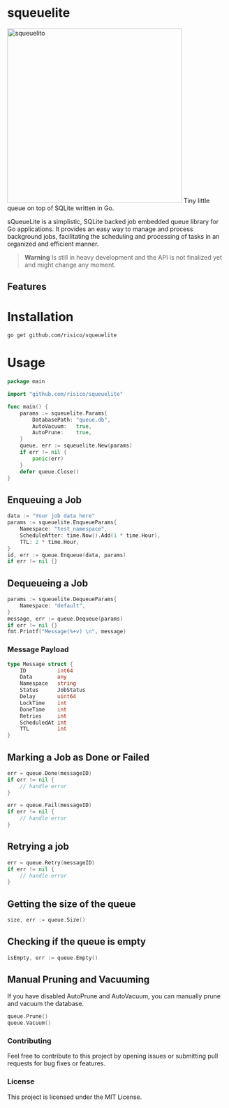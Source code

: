 <p align="center">
<h1>squeuelite</h1>
<img width="400px" src="https://i.imgur.com/vk0HXPE.png" alt="squeuelito" />
Tiny little queue on top of SQLite written in Go.
</p>

sQueueLite is a simplistic, SQLite backed job embedded queue library for Go applications.
It provides an easy way to manage and process background jobs, facilitating the scheduling and processing of tasks in an organized and efficient manner.

> **Warning**
> Is still in heavy development and the API is not finalized yet and might change any moment.


## Features

# Installation
```
go get github.com/risico/squeuelite
```

# Usage

```go
package main

import "github.com/risico/squeuelite"

func main() {
	params := squeuelite.Params{
		DatabasePath: "queue.db",
		AutoVacuum:   true,
		AutoPrune:    true,
	}
	queue, err := squeuelite.New(params)
	if err != nil {
		panic(err)
	}
	defer queue.Close()
}
```

## Enqueuing a Job
```go
data := "Your job data here"
params := squeuelite.EnqueueParams{
    Namespace: "test_namespace",
    ScheduleAfter: time.Now().Add(1 * time.Hour),
    TTL: 2 * time.Hour,
}
id, err := queue.Enqueue(data, params)
if err != nil {}
```

## Dequeueing a Job
```go
params := squeuelite.DequeueParams{
    Namespace: "default",
}
message, err := queue.Dequeue(params)
if err != nil {}
fmt.Printf("Message(%+v) \n", message)
```

### Message Payload
```go
type Message struct {
	ID          int64
	Data        any
	Namespace   string
	Status      JobStatus
	Delay       uint64
	LockTime    int
	DoneTime    int
	Retries     int
	ScheduledAt int
	TTL         int
}
```

## Marking a Job as Done or Failed
```go
err = queue.Done(messageID)
if err != nil {
	// handle error
}

err = queue.Fail(messageID)
if err != nil {
	// handle error
}
```

## Retrying a job
```go
err = queue.Retry(messageID)
if err != nil {
	// handle error
}
```

## Getting the size of the queue
```go
size, err := queue.Size()
```

## Checking if the queue is empty
```go
isEmpty, err := queue.Empty()
```

## Manual Pruning and Vacuuming
If you have disabled AutoPrune and AutoVacuum, you can manually prune and vacuum the database.

```go
queue.Prune()
queue.Vacuum()
```


### Contributing
Feel free to contribute to this project by opening issues or submitting pull requests for bug fixes or features.

### License
This project is licensed under the MIT License.

